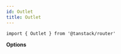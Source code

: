 ```yaml
---
id: Outlet
title: Outlet
---
```


```tsx
import { Outlet } from '@tanstack/router'
```

**Options**
